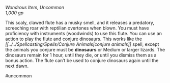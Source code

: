 *Wondrous Item, Uncommon*  
*1,000 gp*

This scaly, clawed flute has a musky smell, and it releases a predatory, screeching roar with reptilian overtones when blown. You must have proficiency with instruments (woodwinds) to use this flute. You can use an action to play the flute and conjure dinosaurs. This works like the *[[../../Spellcasting/Spells/Conjure Animals|conjure animals]]* spell, except the animals you conjure must be **dinosaurs** or Medium or larger lizards. The dinosaurs remain for 1 hour, until they die, or until you dismiss them as a bonus action. The flute can’t be used to conjure dinosaurs again until the next dawn.

#uncommon
